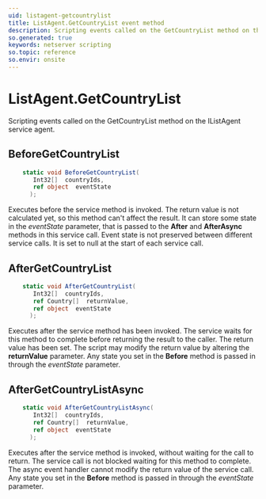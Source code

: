 ```yaml
---
uid: listagent-getcountrylist
title: ListAgent.GetCountryList event method
description: Scripting events called on the GetCountryList method on the ListAgent service agent.
so.generated: true
keywords: netserver scripting
so.topic: reference
so.envir: onsite
---
```

# ListAgent.GetCountryList

Scripting events called on the <see cref='M:IListAgent.GetCountryList'>GetCountryList</see> method on the <see cref='IListAgent'>IListAgent</see>  service agent.

## BeforeGetCountryList
```cs
    static void BeforeGetCountryList(
       Int32[]  countryIds,
       ref object  eventState
      );
```
Executes before the service method is invoked.
The return value is not calculated yet, so this method can't affect the result.
It can store some state in the *eventState* parameter, that is passed to the **After** and **AfterAsync** methods in this service call.
Event state is not preserved between different service calls. It is set to null at the start of each service call.
## AfterGetCountryList
```cs
    static void AfterGetCountryList(
       Int32[]  countryIds,
       ref Country[]  returnValue,
       ref object  eventState
      );
```
Executes after the service method has been invoked. The service waits for this method to complete before returning the result to the caller.
The return value has been set. The script may modify the return value by altering the **returnValue** parameter.
Any state you set in the **Before** method is passed in through the *eventState* parameter.
## AfterGetCountryListAsync
```cs
    static void AfterGetCountryListAsync(
       Int32[]  countryIds,
       ref Country[]  returnValue,
       ref object  eventState
      );
```
Executes after the service method is invoked, without waiting for the call to return.
The service call is not blocked waiting for this method to complete.
The async event handler cannot modify the return value of the service call.
Any state you set in the **Before** method is passed in through the *eventState* parameter.

